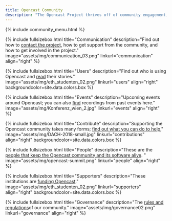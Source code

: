 ```yaml
---
title: Opencast Community
description: "The Opencast Project thrives off of community engagement, sharing and contributions. It’s a community of institutions, individuals, and corporate organizations interested in open media for learning. Opencast was created to solve the need identified with academic institutions to run an affordable, flexible and enterprise-ready video management systems, and has grown into a robust community of innovators worldwide."
---
```

{% include community_menu.html %}

<!-- Lizenzen unsplash.com: https://unsplash.com/license -->

{% include fullsizebox.html
title="Communication"
description="Find out how to [contact the project](communication), how to get support from the community, and how to get involved in the project."
image="assets/img/communication_03.png"
linkurl="communication"
align="right"
%}

{% include fullsizebox.html
title="Users"
description="Find out who is using Opencast and [read](users) their stories."
image="assets/img/eth_studenten_02.png"
linkurl="users"
align="right"
backgroundcolor=site.data.colors.box
%}

{% include fullsizebox.html
title="Events"
description="Upcoming events around Opencast; you can also [find](events) recordings from past events here."
image="assets/img/Konferenz_wien_2.jpg"
linkurl="events"
align="right"
%}

{% include fullsizebox.html
title="Contribute"
description="Supporting the Opencast community takes many forms; [find out what you can do to help.](contributions)"
image="assets/img/DACH-2018-small.jpg"
linkurl="contributions"
align="right"
backgroundcolor=site.data.colors.box
%}

{% include fullsizebox.html
title="People"
description="These are the [people that keep the Opencast community and its software alive](people). "
image="assets/img/opencast-summit.png"
linkurl="people"
align="right"
%}

{% include fullsizebox.html
title="Supporters"
description="These institutions are [funding Opencast](supporters)."
image="assets/img/eth_studenten_02.png"
linkurl="supporters"
align="right"
backgroundcolor=site.data.colors.box
%}

{% include fullsizebox.html
title="Governance"
description="The [rules and regulations](governance)of our community."
image="assets/img/governance02.png"
linkurl="governance"
align="right"
%}
